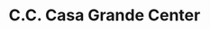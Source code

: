 ---
title: "C.C. Casa Grande Center"
url: /barcelona/c-c-casa-grande-center/
shop: centro comercial
---